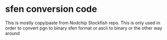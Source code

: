 # sfen conversion code

This is mostly copy/paste from Nodchip Stockfish repo.
This is only used in order to convert pgn to binary sfen format or ascii to binary or the other way around
